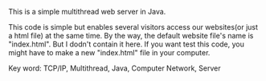 This is a simple multithread web server in Java. 

This code is simple but enables several visitors access our websites(or just a html file) at the same time. By the way, the default website file's name is "index.html". But I dodn't contain it here. If you want test this code, you might have to make a new "index.html" file in your computer.

Key word: TCP/IP, Multithread, Java, Computer Network, Server